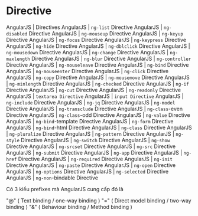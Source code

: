 # Directive

AngularJS | Directives
AngularJS | `ng-list` Directive
AngularJS | `ng-disabled` Directive
AngularJS | `ng-mouseup` Directive
AngularJS | `ng-keyup` Directive
AngularJS | `ng-focus` Directive
AngularJS | `ng-keypress` Directive
AngularJS | `ng-hide` Directive
AngularJS | `ng-dblclick` Directive
AngularJS | `ng-mousedown` Directive
AngularJS | `ng-change` Directive
AngularJS | `ng-maxlength` Directive
AngularJS | `ng-blur` Directive
AngularJS | `ng-controller` Directive
AngularJS | `ng-mouseleave` Directive
AngularJS | `ng-bind` Directive
AngularJS | `ng-mouseenter` Directive
AngularJS | `ng-click` Directive
AngularJS | `ng-copy` Directive
AngularJS | `ng-mousemove` Directive
AngularJS | `ng-minlength` Directive
AngularJS | `ng-checked` Directive
AngularJS | `ng-if` Directive
AngularJS | `ng-cut` Directive
AngularJS | `ng-readonly` Directive
AngularJS | `textarea Directive`
AngularJS | `input Directive`
AngularJS | `ng-include` Directive
AngularJS | `ng-jq` Directive
AngularJS | `ng-model` Directive
AngularJS | `ng-transclude` Directive
AngularJS | `ng-class`-even Directive
AngularJS | `ng-class`-odd Directive
AngularJS | `ng-value` Directive
AngularJS | `ng-bind`-template Directive
AngularJS | `ng-form` Directive
AngularJS | `ng-bind`-html Directive
AngularJS | `ng-class` Directive
AngularJS | `ng-pluralize` Directive
AngularJS | `ng-pattern` Directive
AngularJS | `ng-style` Directive
AngularJS | `ng-switch` Directive
AngularJS | `ng-show` Directive
AngularJS | `ng-srcset` Directive
AngularJS | `ng-src` Directive
AngularJS | `ng-submit` Directive
AngularJS | `ng-app` Directive
AngularJS | `ng-href` Directive
AngularJS | `ng-required` Directive
AngularJS | `ng-init` Directive
AngularJS | `ng-paste` Directive
AngularJS | `ng-open` Directive
AngularJS | `ng-options` Directive
AngularJS | `ng-selected` Directive
AngularJS | `ng-non`-bindable Directive

Có 3 kiểu prefixes mà AngularJS cung cấp đó là

"@" ( Text binding / one-way binding )
"=" ( Direct model binding / two-way binding )
"&" ( Behaviour binding / Method binding )
